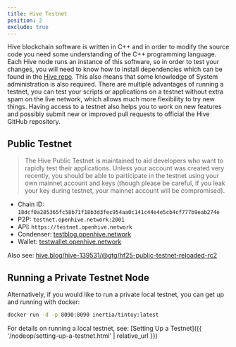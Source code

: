 ```yaml
---
title: Hive Testnet
position: 2
exclude: true
---
```


Hive blockchain software is written in C++ and in order to modify the source code you need some understanding of the C++ programming language. Each Hive node runs an instance of this software, so in order to test your changes, you will need to know how to install dependencies which can be found in the [Hive repo](https://gitlab.syncad.com/hive/hive/-/blob/master/doc/building.md). This also means that some knowledge of System administration is also required. There are multiple advantages of running a testnet, you can test your scripts or applications on a testnet without extra spam on the live network, which allows much more flexibility to try new things. Having access to a testnet also helps you to work on new features and possibly submit new or improved pull requests to official the Hive GitHub repository.

## Public Testnet

> The Hive Public Testnet is maintained to aid developers who want to rapidly test their applications.  Unless your account was created very recently, you should be able to participate in the testnet using your own mainnet account and keys (though please be careful, if you leak your key during testnet, your mainnet account will be compromised).

* Chain ID: `18dcf0a285365fc58b71f18b3d3fec954aa0c141c44e4e5cb4cf777b9eab274e`
* P2P: `testnet.openhive.network:2001`
* API: `https://testnet.openhive.network`
* Condenser: [testblog.openhive.network](https://testblog.openhive.network/)
* Wallet: [testwallet.openhive.network](https://testwallet.openhive.network/)

Also see: [hive.blog/hive-139531/@gtg/hf25-public-testnet-reloaded-rc2](https://hive.blog/hive-139531/@gtg/hf25-public-testnet-reloaded-rc2)

## Running a Private Testnet Node

Alternatively, if you would like to run a private local testnet, you can get up and running with docker:

```bash
docker run -d -p 8090:8090 inertia/tintoy:latest
```

For details on running a local testnet, see: [Setting Up a Testnet]({{ '/nodeop/setting-up-a-testnet.html' | relative_url }})
